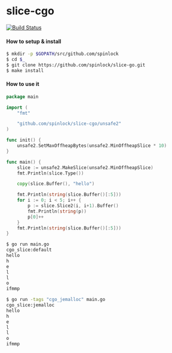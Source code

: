 # slice-cgo
[![Build Status](https://travis-ci.org/spinlock/slice-cgo.svg)](https://travis-ci.org/spinlock/slice-cgo)

#### How to setup & install
```bash
$ mkdir -p $GOPATH/src/github.com/spinlock
$ cd $_
$ git clone https://github.com/spinlock/slice-go.git
$ make install
```

#### How to use it

```go
package main

import (
    "fmt"

    "github.com/spinlock/slice-cgo/unsafe2"
)

func init() {
    unsafe2.SetMaxOffheapBytes(unsafe2.MinOffheapSlice * 10)
}

func main() {
    slice := unsafe2.MakeSlice(unsafe2.MinOffheapSlice)
    fmt.Println(slice.Type())

    copy(slice.Buffer(), "hello")

    fmt.Println(string(slice.Buffer()[:5]))
    for i := 0; i < 5; i++ {
        p := slice.Slice2(i, i+1).Buffer()
        fmt.Println(string(p))
        p[0]++
    }
    fmt.Println(string(slice.Buffer()[:5]))
}
```

```bash
$ go run main.go
cgo_slice:default
hello
h
e
l
l
o
ifmmp

$ go run -tags "cgo_jemalloc" main.go
cgo_slice:jemalloc
hello
h
e
l
l
o
ifmmp

```
